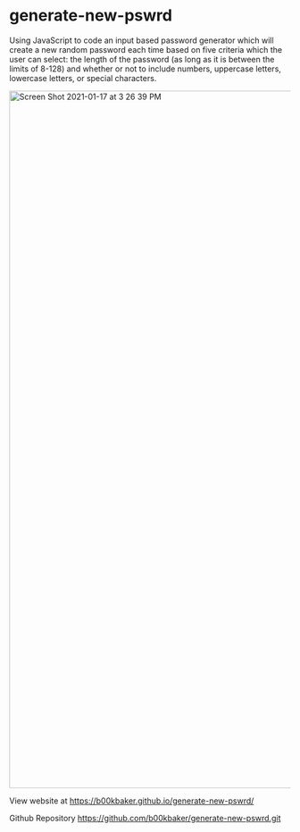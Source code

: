 # generate-new-pswrd


Using JavaScript to code an input based password generator which will create a new random password each time based on five criteria which the user can select: the length of the password (as long as it is between the limits of 8-128) and whether or not to include numbers, uppercase letters, lowercase letters, or special characters.


<img width="1250" alt="Screen Shot 2021-01-17 at 3 26 39 PM" src="https://user-images.githubusercontent.com/72171646/104857843-67a55200-58d8-11eb-8596-5ac5d336a9dd.png">

View website at
https://b00kbaker.github.io/generate-new-pswrd/

Github Repository
https://github.com/b00kbaker/generate-new-pswrd.git
